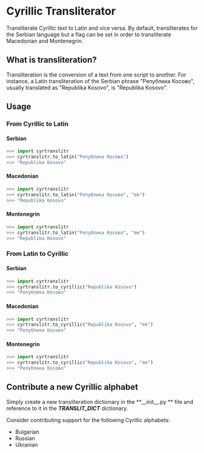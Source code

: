 # Cyrillic Transliterator
Transliterate Cyrillic text to Latin and vice versa.
By default, transliterates for the Serbian language but a flag can be set in order to transliterate Macedonian and Montenegrin.

## What is transliteration?
Transliteration is the conversion of a text from one script to another. For instance, a Latin transliteration of the Serbian phrase "Република Косово", usually translated as "Republika Kosovo", is "Republika Kosovo".

## Usage
### From Cyrillic to Latin
#### Serbian
```python
>>> import cyrtranslitr
>>> cyrtranslitr.to_latin("Република Косово")
>>> "Republika Kosovo"
```
#### Macedonian
```python
>>> import cyrtranslitr
>>> cyrtranslitr.to_latin("Република Косово", "mk")
>>> "Republika Kosovo"
```
#### Montenegrin
```python
>>> import cyrtranslitr
>>> cyrtranslitr.to_latin("Република Косово", "me")
>>> "Republika Kosovo"
```
### From Latin to Cyrillic
#### Serbian
```python
>>> import cyrtranslitr
>>> cyrtranslitr.to_cyrillic("Republika Kosovo")
>>> "Република Косово"
```
#### Macedonian
```python
>>> import cyrtranslitr
>>> cyrtranslitr.to_cyrillic("Republika Kosovo", "mk")
>>> "Република Косово"
```
#### Montenegrin
```python
>>> import cyrtranslitr
>>> cyrtranslitr.to_cyrillic("Republika Kosovo", "me")
>>> "Република Косово"
```

## Contribute a new Cyrillic alphabet
Simply create a new transliteration dictionary in the **\_\_init\_\_.py ** file and reference to it in the _**TRANSLIT\_DICT**_ dictionary.

Consider contributing support for the following Cyrillic alphabets:
- Bulgarian
- Russian
- Ukranian
